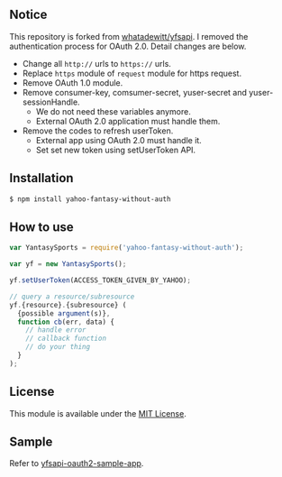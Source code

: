 ## Notice

This repository is forked from [whatadewitt/yfsapi](https://github.com/whatadewitt/yfsapi). I removed the authentication process for OAuth 2.0.
Detail changes are below.

* Change all `http://` urls to `https://` urls.
* Replace `https` module of `request` module for https request.
* Remove OAuth 1.0 module.
* Remove consumer-key, comsumer-secret, yuser-secret and yuser-sessionHandle.
  * We do not need these variables anymore.
  * External OAuth 2.0 application must handle them.
* Remove the codes to refresh userToken.
  * External app using OAuth 2.0 must handle it.
  * Set set new token using setUserToken API.

## Installation

```bash
$ npm install yahoo-fantasy-without-auth
```

## How to use

```javascript
var YantasySports = require('yahoo-fantasy-without-auth');

var yf = new YantasySports();

yf.setUserToken(ACCESS_TOKEN_GIVEN_BY_YAHOO);

// query a resource/subresource
yf.{resource}.{subresource} (
  {possible argument(s)},
  function cb(err, data) {
    // handle error
    // callback function
    // do your thing
  }
);
```

## License

This module is available under the [MIT License](http://opensource.org/licenses/MIT).

## Sample

Refer to [yfsapi-oauth2-sample-app](https://github.com/githubsmilo/yfsapi-oauth2-sample-app).

